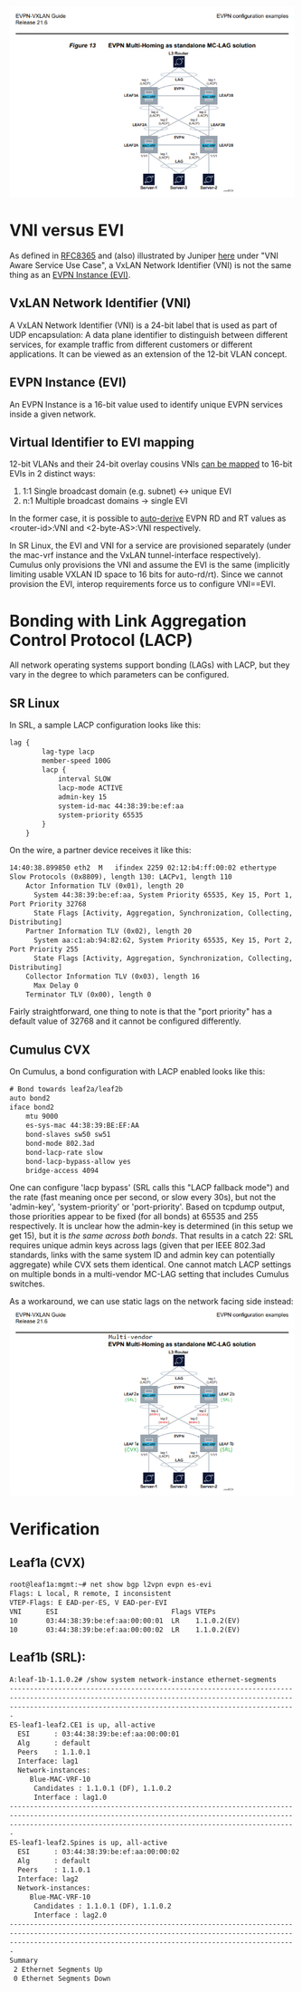 ![plot](Fig13_evpn_mh.PNG)

# VNI versus EVI

As defined in [RFC8365](https://datatracker.ietf.org/doc/html/rfc8365) and (also) illustrated by Juniper [here](https://www.juniper.net/documentation/us/en/software/junos/evpn-vxlan/topics/concept/vxlan-evpn-integration-overview.html) under "VNI Aware Service Use Case", a VxLAN Network Identifier (VNI) is not the same thing as an [EVPN Instance (EVI)](https://datatracker.ietf.org/doc/html/rfc7432#section-3).


## VxLAN Network Identifier (VNI)
A VxLAN Network Identifier (VNI) is a 24-bit label that is used as part of UDP encapsulation: A data plane identifier to distinguish between different services, for example traffic from different customers or different applications. It can be viewed as an extension of the 12-bit VLAN concept.

## EVPN Instance (EVI)
An EVPN Instance is a 16-bit value used to identify unique EVPN services inside a given network.

## Virtual Identifier to EVI mapping
12-bit VLANs and their 24-bit overlay cousins VNIs [can be mapped](https://datatracker.ietf.org/doc/html/rfc8365#section-5.1.2) to 16-bit EVIs in 2 distinct ways:
1. 1:1 Single broadcast domain (e.g. subnet) <-> unique EVI
2. n:1 Multiple broadcast domains -> single EVI

In the former case, it is possible to [auto-derive](https://datatracker.ietf.org/doc/html/rfc8365#section-5.1.2.1) EVPN RD and RT values as \<router-id\>:VNI and \<2-byte-AS\>:VNI respectively.

In SR Linux, the EVI and VNI for a service are provisioned separately (under the mac-vrf instance and the VxLAN tunnel-interface respectively). Cumulus only provisions the VNI and assume the EVI is the same (implicitly limiting usable VXLAN ID space to 16 bits for auto-rd/rt). Since we cannot provision the EVI, interop requirements force us to configure VNI==EVI.

# Bonding with Link Aggregation Control Protocol (LACP)
All network operating systems support bonding (LAGs) with LACP, but they vary in the degree to which parameters can be configured.

## SR Linux
In SRL, a sample LACP configuration looks like this:
```
lag {
        lag-type lacp
        member-speed 100G
        lacp {
            interval SLOW
            lacp-mode ACTIVE
            admin-key 15
            system-id-mac 44:38:39:be:ef:aa
            system-priority 65535
        }
    }
```

On the wire, a partner device receives it like this:
```
14:40:38.899850 eth2  M   ifindex 2259 02:12:b4:ff:00:02 ethertype Slow Protocols (0x8809), length 130: LACPv1, length 110
	Actor Information TLV (0x01), length 20
	  System 44:38:39:be:ef:aa, System Priority 65535, Key 15, Port 1, Port Priority 32768
	  State Flags [Activity, Aggregation, Synchronization, Collecting, Distributing]
	Partner Information TLV (0x02), length 20
	  System aa:c1:ab:94:82:62, System Priority 65535, Key 15, Port 2, Port Priority 255
	  State Flags [Activity, Aggregation, Synchronization, Collecting, Distributing]
	Collector Information TLV (0x03), length 16
	  Max Delay 0
	Terminator TLV (0x00), length 0
```
Fairly straightforward, one thing to note is that the "port priority" has a default value of 32768 and it cannot be configured differently.

## Cumulus CVX
On Cumulus, a bond configuration with LACP enabled looks like this:
```
# Bond towards leaf2a/leaf2b
auto bond2
iface bond2
    mtu 9000
    es-sys-mac 44:38:39:BE:EF:AA
    bond-slaves sw50 sw51
    bond-mode 802.3ad
    bond-lacp-rate slow
    bond-lacp-bypass-allow yes
    bridge-access 4094
```
One can configure 'lacp bypass' (SRL calls this "LACP fallback mode") and the rate (fast meaning once per second, or slow every 30s), but not the 'admin-key', 'system-priority' or 'port-priority'. Based on tcpdump output, those priorities appear to be fixed (for all bonds) at 65535 and 255 respectively. It is unclear how the admin-key is determined (in this setup we get 15), but it is *the same across both bonds*. That results in a catch 22: SRL requires unique admin keys across lags (given that per IEEE 802.3ad standards, links with the same system ID and admin key can potentially aggregate) while CVX sets them identical. One cannot match LACP settings on multiple bonds in a multi-vendor MC-LAG setting that includes Cumulus switches.

As a workaround, we can use static lags on the network facing side instead:
![plot](Multi_vendor_evpn_mh.PNG)

# Verification

## Leaf1a (CVX)
```
root@leaf1a:mgmt:~# net show bgp l2vpn evpn es-evi
Flags: L local, R remote, I inconsistent
VTEP-Flags: E EAD-per-ES, V EAD-per-EVI
VNI      ESI                            Flags VTEPs
10       03:44:38:39:be:ef:aa:00:00:01  LR    1.1.0.2(EV)
10       03:44:38:39:be:ef:aa:00:00:02  LR    1.1.0.2(EV) 
```

## Leaf1b (SRL):
```
A:leaf-1b-1.1.0.2# /show system network-instance ethernet-segments                                                                                                                                                 
-------------------------------------------------------------------------------------------------------------------------------------------------------------------------------------------------------------------
ES-leaf1-leaf2.CE1 is up, all-active
  ESI      : 03:44:38:39:be:ef:aa:00:00:01
  Alg      : default
  Peers    : 1.1.0.1
  Interface: lag1
  Network-instances:
     Blue-MAC-VRF-10
      Candidates : 1.1.0.1 (DF), 1.1.0.2
      Interface : lag1.0
-------------------------------------------------------------------------------------------------------------------------------------------------------------------------------------------------------------------
ES-leaf1-leaf2.Spines is up, all-active
  ESI      : 03:44:38:39:be:ef:aa:00:00:02
  Alg      : default
  Peers    : 1.1.0.1
  Interface: lag2
  Network-instances:
     Blue-MAC-VRF-10
      Candidates : 1.1.0.1 (DF), 1.1.0.2
      Interface : lag2.0
-------------------------------------------------------------------------------------------------------------------------------------------------------------------------------------------------------------------
Summary
 2 Ethernet Segments Up
 0 Ethernet Segments Down
```
